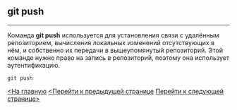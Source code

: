 ## git push

---

Команда **git push** используется для установления связи с удалённым репозиторием, вычисления локальных изменений отсутствующих в нём, и собственно их передачи в вышеупомянутый репозиторий. Этой команде нужно право на запись в репозиторий, поэтому она использует аутентификацию.

```bash=
git push
```

[<На главную](./readme.md)
[<Перейти к предыдущей странице](./commit.md)
[Перейти к следующей странице>](./status.md)